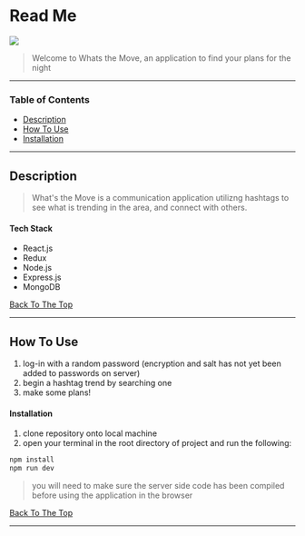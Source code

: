 # Read Me

![](README.gif)

> Welcome to Whats the Move, an application to find your plans for the night

---

### Table of Contents

- [Description](#description)
- [How To Use](#how-to-use)
- [Installation](#installation)

---

## Description

> What's the Move is a communication application utilizng hashtags to see what is trending in the area, and connect with others.

#### Tech Stack

- React.js
- Redux
- Node.js
- Express.js
- MongoDB

[Back To The Top](#read-me)

---

## How To Use

1. log-in with a random password (encryption and salt has not yet been added to passwords on server)
2. begin a hashtag trend by searching one
3. make some plans!

#### Installation

1. clone repository onto local machine
2. open your terminal in the root directory of project and run the following:

```html
npm install
npm run dev
```

> you will need to make sure the server side code has been compiled before using the application in the browser

[Back To The Top](#read-me)

---
